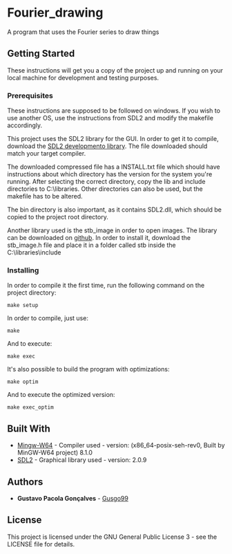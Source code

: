 # Fourier_drawing
A program that uses the Fourier series to draw things

## Getting Started

These instructions will get you a copy of the project up and running on your local machine for development and testing purposes.

### Prerequisites

These instructions are supposed to be followed on windows. If you wish to use another OS, use the instructions from SDL2 and modify the makefile accordingly.

This project uses the SDL2 library for the GUI. In order to get it to compile, download the [SDL2 developmento library](http://www.libsdl.org/download-2.0.php). The file downloaded should match your target compiler.

The downloaded compressed file has a INSTALL.txt file which should have instructions about which directory has the version for the system you're running. After selecting the correct directory, copy the lib and include directories to C:\libraries\. Other directories can also be used, but the makefile has to be altered.

The bin directory is also important, as it contains SDL2.dll, which should be copied to the project root directory.

Another library used is the stb_image in order to open images. The library can be downloaded on [github](https://github.com/nothings/stb). In order to install it, download the stb_image.h file and place it in a folder called stb inside the C:\libraries\include 

### Installing

In order to compile it the first time, run the following command on the project directory:

```
make setup
```

In order to compile, just use:

```
make
```

And to execute:

```
make exec
```

It's also possible to build the program with optimizations:

```
make optim
```

And to execute the optimized version:

```
make exec_optim
```

## Built With

* [Mingw-W64](http://mingw-w64.org/doku.php) - Compiler used - version: (x86_64-posix-seh-rev0, Built by MinGW-W64 project) 8.1.0
* [SDL2](http://www.libsdl.org/download-2.0.php) - Graphical library used - version: 2.0.9

## Authors

* **Gustavo Pacola Gonçalves** - [Gusgo99](https://github.com/Gusgo99)

## License

This project is licensed under the GNU General Public License 3 - see the LICENSE file for details.
